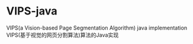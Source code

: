 # VIPS-java
VIPS(a Vision-based Page Segmentation Algorithm) java implementation
VIPS(基于视觉的网页分割算法)算法的Java实现
